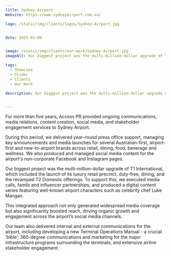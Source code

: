 ```yaml
---
title: Sydney Airport
Website: https://www.sydneyairport.com.au/

logo: /static/img/clients/logos/Sydney-Airport.jpg


date: 2025-03-09


image: /static/img/clients/our-work/Sydney-Airport.jpg
imageAlt: Our biggest project was the multi-million-dollar upgrade of T1 International, which included the launch of its luxury retail precinct, duty-free, dining, and the revamped T2 Domestic offerings. To support this, we executed media calls, famils and influencer partnerships, and produced a digital content series featuring well-known airport characters such as celebrity chef Luke Mangan. 

tags:
  - Showcase
  - Slider
  - Clients
  - Our Work

description: Our biggest project was the multi-million-dollar upgrade of T1 International, which included the launch of its luxury retail precinct, duty-free, dining, and the revamped T2 Domestic offerings. To support this, we executed media calls, famils and influencer partnerships, and produced a digital content series featuring well-known airport characters such as celebrity chef Luke Mangan. 


---
```

For more than five years, Access PR provided ongoing communications, media relations, content creation, social media, and stakeholder engagement services to Sydney Airport.

During this period, we delivered year-round press office support, managing key announcements and media launches for several Australian-first, airport-first and new-to-airport brands across retail, dining, food, beverage and wellness. We also produced and managed social media content for the airport's non-corporate Facebook and Instagram pages.

Our biggest project was the multi-million-dollar upgrade of T1 International, which included the launch of its luxury retail precinct, duty-free, dining, and the revamped T2 Domestic offerings. To support this, we executed media calls, famils and influencer partnerships, and produced a digital content series featuring well-known airport characters such as celebrity chef Luke Mangan. 

This integrated approach not only generated widespread media coverage but also significantly boosted reach, driving organic growth and engagement across the airport’s social media channels.

Our team also delivered internal and external communications for the airport,
including developing a new Terminal Operations Manual - a crucial ‘bible’; 360-degree communications and marketing for the major infrastructure programs surrounding the terminals; and extensive airline stakeholder engagement.







